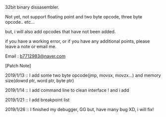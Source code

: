 

32bit binary dissasembler. 

Not yet, not support floating point and two byte opcode, three byte opcode.. etc... 

but, i will also add opcodes that have not been added. 

if you have a working error, or if you have any additional points, please leave a note or email me. 

Email : b7712983@naver.com 


[Patch Note]

2019/1/13 :: I add some two byte opcode(jmp, movsx, movzx...) and memory size(dowrd ptr, word ptr, byte ptr) 

2019/1/14 :: I add command line to clean interface ! and i add <line number>

2019/1/21 :: I add breakpoint list 

2019/1/26 :: I finished my debugger, GG but, have many bug XD, i will fix!
